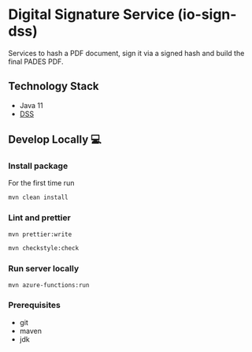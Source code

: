 # Digital Signature Service (io-sign-dss)
Services to hash a PDF document, sign it via a signed hash and build the final PADES PDF.

## Technology Stack
- Java 11
- [DSS](https://github.com/esig/dss)

## Develop Locally 💻

### Install package

For the first time run

```sh
mvn clean install
```

### Lint and prettier

```sh
mvn prettier:write
```

```sh
mvn checkstyle:check
```


### Run server locally

```sh
mvn azure-functions:run
```

### Prerequisites
- git
- maven
- jdk